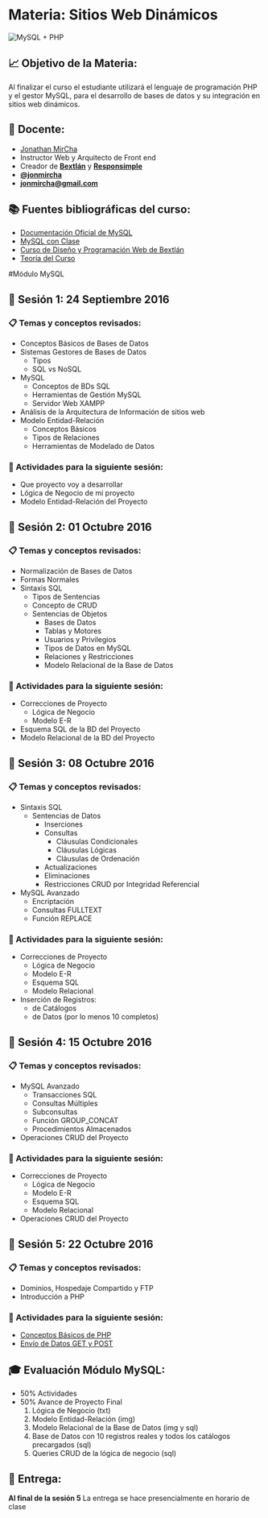 # Materia: Sitios Web Dinámicos
![MySQL + PHP](http://bextlan.com/img/para-cursos/poo-php-mysql.jpg)

## :chart_with_upwards_trend: Objetivo de la Materia:
Al finalizar el curso el estudiante utilizará el lenguaje de programación PHP y el gestor MySQL, para el desarrollo de bases de datos y su integración en sitios web dinámicos.

## :bow: Docente:
* [Jonathan MirCha](http://jonmircha.com)
* Instructor Web y Arquitecto de Front end
* Creador de **[Bextlán](http://bextlan.com)** y **[Responsimple](http://jonmircha.github.io/responsimple/)**
* **[@jonmircha](https://twitter.com/jonmircha)**
* **[jonmircha@gmail.com](mailto:jonmircha@gmail.com)**

## :books: Fuentes bibliográficas del curso:
* [Documentación Oficial de MySQL](http://dev.mysql.com/doc/)
* [MySQL con Clase](http://mysql.conclase.net/curso/index.php)
* [Curso de Diseño y Programación Web de Bextlán](http://bextlan.com/cursos/web/)
* [Teoría del Curso](./teoria-mysql.md)


#Módulo MySQL


## :school: Sesión 1: 24 Septiembre 2016

### :clipboard: Temas y conceptos revisados: 
* Conceptos Básicos de Bases de Datos
* Sistemas Gestores de Bases de Datos
	* Tipos
	* SQL vs NoSQL
* MySQL
	* Conceptos de BDs SQL
	* Herramientas de Gestión MySQL
	* Servidor Web XAMPP
* Análisis de la Arquitectura de Información de sitios web
* Modelo Entidad-Relación
	* Conceptos Básicos
	* Tipos de Relaciones
	* Herramientas de Modelado de Datos

### :pencil: Actividades para la siguiente sesión: 
* Que proyecto voy a desarrollar
* Lógica de Negocio de mi proyecto
* Modelo Entidad-Relación del Proyecto


## :school: Sesión 2: 01 Octubre 2016

### :clipboard: Temas y conceptos revisados: 
* Normalización de Bases de Datos
* Formas Normales
* Sintaxis SQL
	* Tipos de Sentencias
	* Concepto de CRUD
	* Sentencias de Objetos
		* Bases de Datos
		* Tablas y Motores
		* Usuarios y Privilegios
		* Tipos de Datos en MySQL
		* Relaciones y Restricciones
		* Modelo Relacional de la Base de Datos

### :pencil: Actividades para la siguiente sesión: 
* Correcciones de Proyecto
	* Lógica de Negocio
	* Modelo E-R
* Esquema SQL de la BD del Proyecto
* Modelo Relacional de la BD del Proyecto


## :school: Sesión 3: 08 Octubre 2016

### :clipboard: Temas y conceptos revisados: 
* Sintaxis SQL
	* Sentencias de Datos
		* Inserciones
		* Consultas
			* Cláusulas Condicionales
			* Cláusulas Lógicas
			* Cláusulas de Ordenación
		* Actualizaciones
		* Eliminaciones
		* Restricciones CRUD por Integridad Referencial
* MySQL Avanzado
	* Encriptación
	* Consultas FULLTEXT
	* Función REPLACE

### :pencil: Actividades para la siguiente sesión: 
* Correcciones de Proyecto
	* Lógica de Negocio
	* Modelo E-R
	* Esquema SQL
	* Modelo Relacional
* Inserción de Registros:
	* de Catálogos
	* de Datos (por lo menos 10 completos)


## :school: Sesión 4: 15 Octubre 2016

### :clipboard: Temas y conceptos revisados:
* MySQL Avanzado
	* Transacciones SQL
	* Consultas Múltiples
	* Subconsultas
	* Función GROUP_CONCAT
	* Procedimientos Almacenados
* Operaciones CRUD del Proyecto

### :pencil: Actividades para la siguiente sesión:
* Correcciones de Proyecto
	* Lógica de Negocio
	* Modelo E-R
	* Esquema SQL
	* Modelo Relacional
* Operaciones CRUD del Proyecto


## :school: Sesión 5: 22 Octubre 2016

### :clipboard: Temas y conceptos revisados:
* Dominios, Hospedaje Compartido y FTP
* Introducción a PHP

### :pencil: Actividades para la siguiente sesión:
* [Conceptos Básicos de PHP](https://www.youtube.com/watch?v=9VyLJy6tNgI&index=2&list=PL469D93BF3AE1F84F)	
* [Envío de Datos GET y POST](https://www.youtube.com/watch?v=uxi5zaqs_yc&index=3&list=PL469D93BF3AE1F84F)


## :mortar_board: Evaluación Módulo MySQL:
* 50% Actividades
* 50% Avance de Proyecto Final
	1. Lógica de Negocio (txt)
	2. Modelo Entidad-Relación (img)
	3. Modelo Relacional de la Base de Datos (img y sql)
	4. Base de Datos con 10 registros reales y todos los catálogos precargados (sql)
	5. Queries CRUD de la lógica de negocio (sql) 

## :date: Entrega:
**Al final de la sesión 5**
La entrega se hace presencialmente en horario de clase